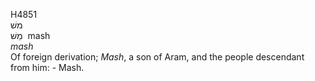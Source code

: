 <body>
  <p>H4851<br>  משׁ  <br> מַשׁ  ‎  mash  <br><i>mash </i><br>Of foreign derivation; <i>Mash</i>, a son of Aram, and the people descendant from him: - Mash.<br></p>
 </body>